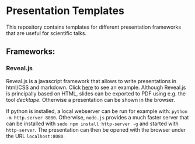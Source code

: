 Presentation Templates
======================

This repository contains templates for different presentation frameworks that
are useful for scientific talks.

Frameworks:
-----------

### Reveal.js
Reveal.js is a javascript framework that allows to write presentations in
html/CSS and markdown. Click
[here](https://ipgp.github.io/presentation_templates/reveal.js/index.html#/) to
see an example. Although Reveal.js is principally based on HTML, slides can be
exported to PDF using e.g. the tool *decktape*. Otherwise a presentation can be
shown in the browser.

If python is installed, a local webserver can be run for example with: `python
-m http.server 8080`. Otherwise, `node.js` provides a much faster server that
can be installed with `sudo npm install http-server -g` and started with
`http-server`. The presentation can then be opened with the browser under the
URL `localhost:8080`.
